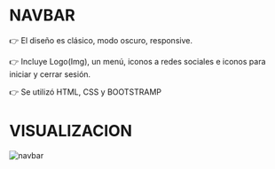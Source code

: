 # NAVBAR

:point_right: El diseño es clásico, modo oscuro, responsive.

:point_right: Incluye Logo(Img), un menú, iconos a redes sociales e iconos para iniciar y cerrar sesión.

:point_right: Se utilizó HTML, CSS y BOOTSTRAMP

# VISUALIZACION

![navbar](https://user-images.githubusercontent.com/97200944/202488923-2d89b89b-ffb5-4da4-83d8-7f53fe002391.jpg)
